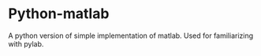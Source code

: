 Python-matlab
=============

A python version of simple implementation of matlab. Used for familiarizing with pylab.
